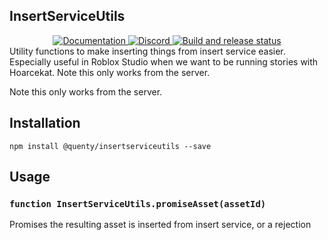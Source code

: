 ## InsertServiceUtils
<div align="center">
  <a href="http://quenty.github.io/api/">
    <img src="https://img.shields.io/badge/docs-website-green.svg" alt="Documentation" />
  </a>
  <a href="https://discord.gg/mhtGUS8">
    <img src="https://img.shields.io/badge/discord-nevermore-blue.svg" alt="Discord" />
  </a>
  <a href="https://github.com/Quenty/NevermoreEngine/actions">
    <img src="https://github.com/Quenty/NevermoreEngine/actions/workflows/build.yml/badge.svg" alt="Build and release status" />
  </a>
</div>
Utility functions to make inserting things from insert service easier. Especially useful in Roblox Studio when we want to be running stories with Hoarcekat. Note this only works from the server.

Note this only works from the server.

## Installation
```
npm install @quenty/insertserviceutils --save
```

## Usage

### `function InsertServiceUtils.promiseAsset(assetId)`
Promises the resulting asset is inserted from insert service, or a rejection
